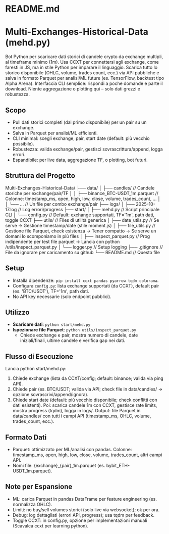 # README.md

# Multi-Exchanges-Historical-Data (mehd.py)

Bot Python per scaricare dati storici di candele crypto da exchange multipli, al timeframe minimo (1m). Usa CCXT per connettersi agli exchange, come faresti in JS, ma in stile Python per imparare il linguaggio. Scarica tutto lo storico disponibile (OHLC, volume, trades count, ecc.) via API pubbliche e salva in formato Parquet per analisi/ML future (es. TensorFlow, backtest tipo Alpha Arena). Interfaccia CLI semplice: rispondi a poche domande e parte il download. Niente aggregazione o plotting qui – solo dati grezzi e robustezza.

## Scopo

- Pull dati storici completi (dal primo disponibile) per un pair su un exchange.
- Salva in Parquet per analisi/ML efficienti.
- CLI minimal: scegli exchange, pair, start date (default: più vecchio possibile).
- Robustezza: valida exchange/pair, gestisci sovrascrittura/append, logga errori.
- Espandibile: per live data, aggregazione TF, o plotting, bot futuri.

## Struttura del Progetto

Multi-Exchanges-Historical-Data/
├── data/
│   ├── candles/           												// Candele storiche per exchange/pair/TF
│   │   ├── binance_BTC-USDT_1m.parquet           // Colonne: timestamp_ms, open, high, low, close, volume, trades_count, ...
│   │   └── ...            												// Un file  per combo exchange/pair
├── logs/
│   ├── 2025-10-17.log     // Log errori/progress
├── start/
│   ├── mehd.py            // Script principale CLI
│   └── config.py          // Default: exchange supportati, TF='1m', path dati, toggle CCXT 
├── utils/																		// Files di utilità generica
│   ├── date_utils.py													// Se serve -> Gestione timestamp/date (stile moment.js)
│   ├── file_utils.py												  	// Gestione file Parquet, check esistenza -> Tener compatto -> Se serve un domani lo scomponiamo in più files
│   ├── inspect_parquet.py										// Prog indipendente per test file parquet -> Lancia con python /utils/inspect_parquet.py
│   └── logger.py															// Setup logging
├── .gitignore						// File da ignorare per caricamento su github
└── README.md				// Questo file

## Setup

- Installa dipendenze: `pip install ccxt pandas pyarrow tqdm colorama`.
- Configura `config.py`: lista exchange supportati (da CCXT), default pair (es. 'BTC/USDT'), TF='1m', path dati.
- No API key necessarie (solo endpoint pubblici).

## Utilizzo

- **Scaricare dati**: `python start/mehd.py`
- **Ispezionare file Parquet**: `python utils/inspect_parquet.py`
  - Chiede exchange e pair, mostra numero di candele, date iniziali/finali, ultime candele e verifica gap nei dati.

## Flusso di Esecuzione

Lancia python start/mehd.py:

1. Chiede exchange (lista da CCXT/config; default: binance; valida via ping API).
2. Chiede pair (es. BTC/USDT; valida via API; check file in data/candles/ -> opzione sovrascrivi/append/ignora).
3. Chiede start date (default: più vecchio disponibile; check conflitti con dati esistenti). Poi: scarica candele 1m con CCXT, gestisce rate limits, mostra progress (tqdm), logga in logs/. Output: file Parquet in data/candles/ con tutti i campi API (timestamp_ms, OHLC, volume, trades_count, ecc.).

## Formato Dati

- Parquet: ottimizzato per ML/analisi con pandas. Colonne: timestamp_ms, open, high, low, close, volume, trades_count, altri campi API.
- Nomi file: {exchange}_{pair}_1m.parquet (es. bybit_ETH-USDT_1m.parquet).

## Note per Espansione

- ML: carica Parquet in pandas DataFrame per feature engineering (es. normalizza OHLC).
- Limiti: no buy/sell volumes storici (solo live via websocket); ok per ora.
- Debug: log dettagliati (errori API, progress); usa tqdm per feedback.
- Toggle CCXT: in config.py, opzione per implementazioni manuali (Scavalca ccxt per learning python).